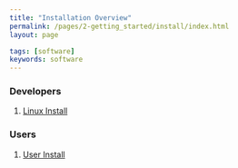 ```yaml
---
title: "Installation Overview"
permalink: /pages/2-getting_started/install/index.html
layout: page

tags: [software]
keywords: software
---
```


### Developers
1. [Linux Install]({{site.baseurl}}/pages/2-getting_started/install/ubuntu-install.html)

### Users
1. [User Install]({{site.baseurl}}/pages/2-getting_started/install/user-install.html)
